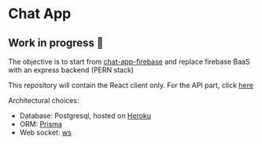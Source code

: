 # Chat App

## Work in progress 🚧

The objective is to start from [chat-app-firebase](https://github.com/valentin-demange/chat-app-firebase) and replace firebase BaaS with an express backend (PERN stack)

This repository will contain the React client only. For the API part, click [here](https://github.com/valentin-demange/chat-app-api)

Architectural choices:

- Database: Postgresql, hosted on [Heroku](https://www.heroku.com/)
- ORM: [Prisma](https://www.prisma.io/)
- Web socket: [ws](https://www.npmjs.com/package/ws)


